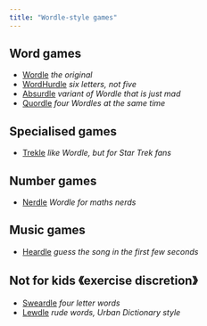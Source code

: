 ```yaml
---
title: "Wordle-style games"
---
```


## Word games

* [Wordle][wordle] *the original*
* [WordHurdle][wordhurdle] *six letters, not five*
* [Absurdle][absurdle] *variant of Wordle that is just mad*
* [Quordle][quordle] *four Wordles at the same time*

[wordle]: https://www.nytimes.com/games/wordle/index.html
[wordhurdle]: https://www.wordhurdle.in/
[absurdle]: https://qntm.org/absurdle
[quordle]: https://www.quordle.com/

## Specialised games

* [Trekle][trekle] *like Wordle, but for Star Trek fans*

[trekle]: https://treklegame.com/

## Number games

* [Nerdle][nerdle] *Wordle for maths nerds*

[nerdle]: https://nerdlegame.com/

## Music games

* [Heardle][heardle] *guess the song in the first few seconds*

[heardle]: https://www.heardle.app/

## Not for kids 《exercise discretion》

* [Sweardle][sweardle] *four letter words*
* [Lewdle][lewdle] *rude words, Urban Dictionary style*

[sweardle]: https://sweardle.com/
[lewdle]: https://www.lewdlegame.com/
